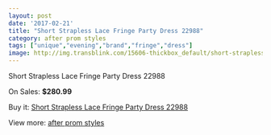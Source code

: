 ```yaml
---
layout: post
date: '2017-02-21'
title: "Short Strapless Lace Fringe Party Dress 22988"
category: after prom styles
tags: ["unique","evening","brand","fringe","dress"]
image: http://img.transblink.com/15606-thickbox_default/short-strapless-lace-fringe-party-dress-22988.jpg
---
```

Short Strapless Lace Fringe Party Dress 22988

On Sales: **$280.99**
<a href="https://www.transblink.com/en/after-prom-styles/4965-short-strapless-lace-fringe-party-dress-22988.html"><amp-img layout="responsive" width="600" height="600" src="//img.transblink.com/15606-thickbox_default/short-strapless-lace-fringe-party-dress-22988.jpg" alt="Short Strapless Lace Fringe Party Dress 22988 0" /></a>
<a href="https://www.transblink.com/en/after-prom-styles/4965-short-strapless-lace-fringe-party-dress-22988.html"><amp-img layout="responsive" width="600" height="600" src="//img.transblink.com/15610-thickbox_default/short-strapless-lace-fringe-party-dress-22988.jpg" alt="Short Strapless Lace Fringe Party Dress 22988 1" /></a>
<a href="https://www.transblink.com/en/after-prom-styles/4965-short-strapless-lace-fringe-party-dress-22988.html"><amp-img layout="responsive" width="600" height="600" src="//img.transblink.com/15609-thickbox_default/short-strapless-lace-fringe-party-dress-22988.jpg" alt="Short Strapless Lace Fringe Party Dress 22988 2" /></a>
<a href="https://www.transblink.com/en/after-prom-styles/4965-short-strapless-lace-fringe-party-dress-22988.html"><amp-img layout="responsive" width="600" height="600" src="//img.transblink.com/15608-thickbox_default/short-strapless-lace-fringe-party-dress-22988.jpg" alt="Short Strapless Lace Fringe Party Dress 22988 3" /></a>
<a href="https://www.transblink.com/en/after-prom-styles/4965-short-strapless-lace-fringe-party-dress-22988.html"><amp-img layout="responsive" width="600" height="600" src="//img.transblink.com/15607-thickbox_default/short-strapless-lace-fringe-party-dress-22988.jpg" alt="Short Strapless Lace Fringe Party Dress 22988 4" /></a>

Buy it: [Short Strapless Lace Fringe Party Dress 22988](https://www.transblink.com/en/after-prom-styles/4965-short-strapless-lace-fringe-party-dress-22988.html "Short Strapless Lace Fringe Party Dress 22988")

View more: [after prom styles](https://www.transblink.com/en/55-after-prom-styles "after prom styles")